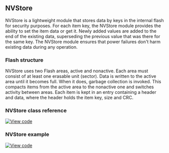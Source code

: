 ## NVStore

NVStore is a lightweight module that stores data by keys in the internal flash for security purposes. For each item key, the NVStore module provides the ability to set the item data or get it. Newly added values are added to the end of the existing data, superseding the previous value that was there for the same key. The NVStore module ensures that power failures don't harm existing data during any operation.

### Flash structure

NVStore uses two Flash areas, active and nonactive. Each area must consist of at least one erasable unit (sector). Data is written to the active area until it becomes full. When it does, garbage collection is invoked. This compacts items from the active area to the nonactive one and switches activity between areas. Each item is kept in an entry containing a header and data, where the header holds the item key, size and CRC.

### NVStore class reference

[![View code](https://www.mbed.com/embed/?type=library)](https://os.mbed.com/docs/v5.8/mbed-os-api-doxy/class_n_v_store.html)

### NVStore example

[![View code](https://www.mbed.com/embed/?url=https://os.mbed.com/teams/mbed-os-examples/code/mbed-os-example-nvstore/)](https://os.mbed.com/teams/mbed-os-examples/code/mbed-os-example-nvstore/file/0a3e19b12855/main.cpp)
